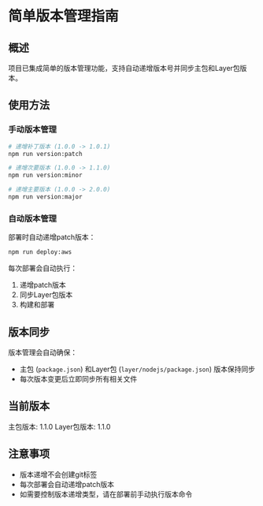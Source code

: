 # 简单版本管理指南

## 概述

项目已集成简单的版本管理功能，支持自动递增版本号并同步主包和Layer包版本。

## 使用方法

### 手动版本管理

```bash
# 递增补丁版本 (1.0.0 -> 1.0.1)
npm run version:patch

# 递增次要版本 (1.0.0 -> 1.1.0)
npm run version:minor

# 递增主要版本 (1.0.0 -> 2.0.0)
npm run version:major
```

### 自动版本管理

部署时自动递增patch版本：

```bash
npm run deploy:aws
```

每次部署会自动执行：
1. 递增patch版本
2. 同步Layer包版本
3. 构建和部署

## 版本同步

版本管理会自动确保：
- 主包 (`package.json`) 和Layer包 (`layer/nodejs/package.json`) 版本保持同步
- 每次版本变更后立即同步所有相关文件

## 当前版本

主包版本: 1.1.0
Layer包版本: 1.1.0

## 注意事项

- 版本递增不会创建git标签
- 每次部署会自动递增patch版本
- 如需要控制版本递增类型，请在部署前手动执行版本命令 
